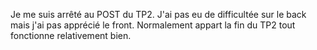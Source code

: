 Je me suis arrêté au POST du TP2. J'ai pas eu de difficultée sur le back mais j'ai pas apprécié le front. Normalement appart la fin du TP2 tout fonctionne relativement bien.

